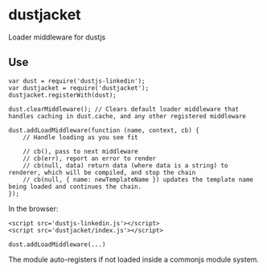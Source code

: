 dustjacket
=========

Loader middleware for dustjs

Use
---

```
var dust = require('dustjs-linkedin');
var dustjacket = require('dustjacket');
dustjacket.registerWith(dust);

dust.clearMiddleware(); // Clears default loader middleware that handles caching in dust.cache, and any other registered middleware

dust.addLoadMiddleware(function (name, context, cb) {
    // Handle loading as you see fit

    // cb(), pass to next middleware
    // cb(err), report an error to render
    // cb(null, data) return data (where data is a string) to renderer, which will be compiled, and stop the chain
    // cb(null, { name: newTemplateName }) updates the template name being loaded and continues the chain.
});
```

In the browser:

```
<script src='dustjs-linkedin.js'></script>
<script src='dustjacket/index.js'></script>

dust.addLoadMiddleware(...)
```

The module auto-registers if not loaded inside a commonjs module system.
